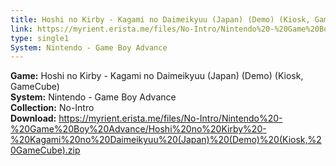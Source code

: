 ```yaml
---
title: Hoshi no Kirby - Kagami no Daimeikyuu (Japan) (Demo) (Kiosk, GameCube)
link: https://myrient.erista.me/files/No-Intro/Nintendo%20-%20Game%20Boy%20Advance/Hoshi%20no%20Kirby%20-%20Kagami%20no%20Daimeikyuu%20(Japan)%20(Demo)%20(Kiosk,%20GameCube).zip
type: single1
System: Nintendo - Game Boy Advance
---
```

<b>Game:</b> Hoshi no Kirby - Kagami no Daimeikyuu (Japan) (Demo) (Kiosk, GameCube)<br>
<b>System:</b> Nintendo - Game Boy Advance<br>
<b>Collection:</b> No-Intro<br>
<b>Download:</b> https://myrient.erista.me/files/No-Intro/Nintendo%20-%20Game%20Boy%20Advance/Hoshi%20no%20Kirby%20-%20Kagami%20no%20Daimeikyuu%20(Japan)%20(Demo)%20(Kiosk,%20GameCube).zip